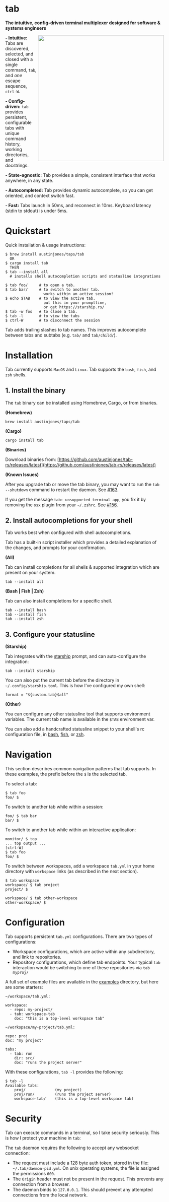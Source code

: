 # tab

**The intuitive, config-driven terminal multiplexer designed for software & systems engineers**

<img align="right" width=400 height=400 src="./readme/tab-vectr.svg">

**- Intuitive:**  Tabs are discovered, selected, and closed with a single command, `tab`, and _one_ escape sequence, `ctrl-W`.

**- Config-driven:**  `tab` provides persistent, configurable tabs with unique command history, working directories, and docstrings.

**- State-agnostic:**  Tab provides a simple, consistent interface that works anywhere, in any state.

**- Autocompleted:**  Tab provides dynamic autocomplete, so you can get oriented, and context switch fast.

**- Fast:**  Tabs launch in 50ms, and reconnect in 10ms.  Keyboard latency (stdin to stdout) is under 5ms.

# Quickstart
Quick installation & usage instructions:
```
$ brew install austinjones/taps/tab
  OR
$ cargo install tab
  THEN
$ tab --install all 
  # installs shell autocompletion scripts and statusline integrations

$ tab foo/     # to open a tab.
$ tab bar/     # to switch to another tab.  
                 works within an active session!
$ echo $TAB    # to view the active tab.  
                 put this in your promptline, 
                 or get https://starship.rs/
$ tab -w foo   # to close a tab.
$ tab -l       # to view the tabs
$ ctrl-W       # to disconnect the session
```

Tab adds trailing slashes to tab names.  This improves autocomplete between tabs and subtabs (e.g. `tab/` and `tab/child/`).

# Installation
Tab currently supports `MacOS` and `Linux`.  Tab supports the `bash`, `fish`, and `zsh` shells.

## 1. Install the binary

The `tab` binary can be installed using Homebrew, Cargo, or from binaries.

**(Homebrew)**
```
brew install austinjones/taps/tab
```

**(Cargo)**
```
cargo install tab
```

**(Binaries)**

Download binaries from:
[https://github.com/austinjones/tab-rs/releases/latest](https://github.com/austinjones/tab-rs/releases/latest)

**(Known Issues)**

After you upgrade tab or move the tab binary, you may want to run the `tab --shutdown` command to restart the daemon.  See [#163](https://github.com/austinjones/tab-rs/issues/163).

If you get the message `tab: unsupported terminal app`, you fix it by removing the `osx` plugin from your `~/.zshrc`.  See [#156](https://github.com/austinjones/tab-rs/issues/156).

## 2. Install autocompletions for your shell
Tab works best when configured with shell autocompletions.  

Tab has a built-in script installer which provides a detailed explanation of the changes, and prompts for your confirmation.

**(All)**

Tab can install completions for all shells & supported integration which are present on your system.
```
tab --install all
```

**(Bash | Fish | Zsh)**

Tab can also install completions for a specific shell.
```
tab --install bash
tab --install fish
tab --install zsh
```


## 3. Configure your statusline

**(Starship)**

Tab integrates with the [starship](https://starship.rs/) prompt, and can auto-configure the integration:

```
tab --install starship
```

You can also put the current tab before the directory in `~/.config/starship.toml`.  This is how I've configured my own shell:
```
format = "${custom.tab}$all"
```

**(Other)**

You can configure any other statusline tool that supports environment variables.  The current tab name is available in the `$TAB` environment var.

You can also add a handcrafted statusline snippet to your shell's rc configuration file, in
[bash](https://github.com/austinjones/tab-rs/blob/master/tab/src/completions/bash/statusline.bash), 
[fish](https://github.com/austinjones/tab-rs/blob/master/tab/src/completions/fish/statusline.fish),
or [zsh](https://github.com/austinjones/tab-rs/blob/master/tab/src/completions/zsh/statusline.zsh).

# Navigation
This section describes common navigation patterns that tab supports.  In these examples, the prefix before the `$` is the selected tab.

To select a tab:
```
$ tab foo
foo/ $
```

To switch to another tab while within a session:
```
foo/ $ tab bar
bar/ $
```

To switch to another tab while within an interactive application:
```
monitor/ $ top
... top output ...
[ctrl-W]
$ tab foo
foo/ $ 
```

To switch between workspaces, add a workspace `tab.yml` in your home directory with `workspace` links (as described in the next section).
```
$ tab workspace
workspace/ $ tab project
project/ $ 
```

```
workspace/ $ tab other-workspace
other-workspace/ $
```

# Configuration
Tab supports persistent `tab.yml` configurations.  There are two types of configurations:
- Workspace configurations, which are active within any subdirectory, and link to repositories.
- Repository configurations, which define tab endpoints.  Your typical `tab` interaction would be switching
  to one of these repositories via `tab myproj/`

A full set of example files are available in the [examples](https://github.com/austinjones/tab-rs/tree/master/examples) directory, but here are some starters:

```
~/workspace/tab.yml:

workspace:
  - repo: my-project/
  - tab: workspace-tab
    doc: "this is a top-level workspace tab"
```


```
~/workspace/my-project/tab.yml:

repo: proj
doc: "my project"

tabs:
  - tab: run
    dir: src/
    doc: "runs the project server"
```

With these configurations, `tab -l` provides the following:
```
$ tab -l
Available tabs:
    proj/             (my project)
    proj/run/         (runs the project server)
    workspace-tab/    (this is a top-level workspace tab)
```

# Security
Tab can execute commands in a terminal, so I take security seriously.  This is how I protect your machine in `tab`:

The `tab` daemon requires the following to accept any websocket connection:
- The request must include a 128 byte auth token, stored in the file: `~/.tab/daemon-pid.yml`.  On unix operating systems, the file is assigned the permissions `600`.
- The `Origin` header must not be present in the request.  This prevents any connection from a browser.
- The daemon binds to `127.0.0.1`.  This should prevent any attempted connections from the local network.
